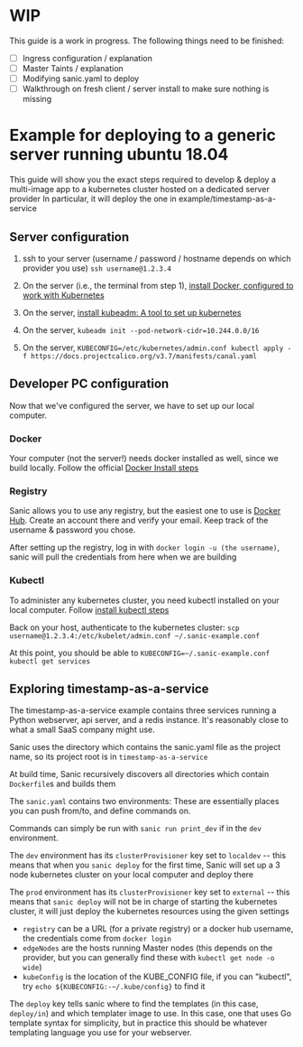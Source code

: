 # WIP
This guide is a work in progress. The following things need to be finished:

- [ ] Ingress configuration / explanation
- [ ] Master Taints / explanation
- [ ] Modifying sanic.yaml to deploy
- [ ] Walkthrough on fresh client / server install to make sure nothing is missing

# Example for deploying to a generic server running ubuntu 18.04

This guide will show you the exact steps required to develop & deploy a multi-image app to a kubernetes cluster hosted on a dedicated server provider
In particular, it will deploy the one in example/timestamp-as-a-service


## Server configuration
1. ssh to your server (username / password / hostname depends on which provider you use)
`ssh username@1.2.3.4`

2. On the server (i.e., the terminal from step 1), [install Docker, configured to work with Kubernetes](https://kubernetes.io/docs/setup/production-environment/container-runtimes/#docker)
3. On the server, [install kubeadm: A tool to set up kubernetes](https://kubernetes.io/docs/setup/production-environment/tools/kubeadm/install-kubeadm/#installing-kubeadm-kubelet-and-kubectl)
4. On the server, `kubeadm init --pod-network-cidr=10.244.0.0/16`
5. On the server, `KUBECONFIG=/etc/kubernetes/admin.conf kubectl apply -f https://docs.projectcalico.org/v3.7/manifests/canal.yaml` 

## Developer PC configuration
Now that we've configured the server, we have to set up our local computer.

### Docker
Your computer (not the server!) needs docker installed as well, since we build locally. Follow the official [Docker Install steps](https://docs.docker.com/install/)

### Registry
Sanic allows you to use any registry, but the easiest one to use is [Docker Hub](https://hub.docker.com/). Create an account there and verify your email. Keep track of the username & password you chose.

After setting up the registry, log in with `docker login -u (the username)`, sanic will pull the credentials from here when we are building 

### Kubectl
To administer any kubernetes cluster, you need kubectl installed on your local computer. Follow [install kubectl steps](https://kubernetes.io/docs/tasks/tools/install-kubectl/)

Back on your host, authenticate to the kubernetes cluster: `scp username@1.2.3.4:/etc/kubelet/admin.conf ~/.sanic-example.conf`

At this point, you should be able to `KUBECONFIG=~/.sanic-example.conf kubectl get services`


## Exploring timestamp-as-a-service

The timestamp-as-a-service example contains three services running a Python webserver, api server, and a redis instance.  It's reasonably close to what a small SaaS company might use.

Sanic uses the directory which contains the sanic.yaml file as the project name, so its project root is in `timestamp-as-a-service`

At build time, Sanic recursively discovers all directories which contain `Dockerfile`s and builds them

The `sanic.yaml` contains two environments: These are essentially places you can push from/to, and define commands on.

Commands can simply be run with `sanic run print_dev` if in the `dev` environment.

The `dev` environment has its `clusterProvisioner` key set to `localdev` -- this means that when you `sanic deploy` for the first time, Sanic will set up a 3 node kubernetes cluster on your local computer and deploy there

The `prod` environment has its `clusterProvisioner` key set to `external` -- this means that `sanic deploy` will not be in charge of starting the kubernetes cluster, it will just deploy the kubernetes resources using the given settings
- `registry` can be a URL (for a private registry) or a docker hub username, the credentials come from `docker login`
- `edgeNodes` are the hosts running Master nodes (this depends on the provider, but you can generally find these with `kubectl get node -o wide`)
- `kubeConfig` is the location of the KUBE_CONFIG file, if you can "kubectl", try `echo ${KUBECONFIG:-~/.kube/config}` to find it

The `deploy` key tells sanic where to find the templates (in this case, `deploy/in`) and which templater image to use. In this case, one that uses Go template syntax for simplicity, but in practice this should be whatever templating language you use for your webserver.